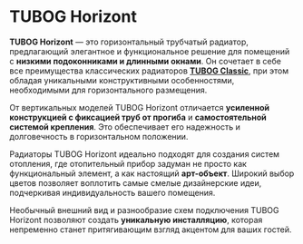 # TUBOG Horizont

**TUBOG Horizont** — это горизонтальный трубчатый радиатор, предлагающий элегантное и функциональное решение для помещений с **низкими подоконниками и длинными окнами**. Он сочетает в себе все преимущества классических радиаторов [**TUBOG Classic**](https://github.com/rifar-radiators/tubog/blob/main/classic.md), при этом обладая уникальными конструктивными особенностями, необходимыми для горизонтального размещения.

От вертикальных моделей TUBOG Horizont отличается **усиленной конструкцией с фиксацией труб от прогиба** и **самостоятельной системой крепления**. Это обеспечивает его надежность и долговечность в горизонтальном положении.

Радиаторы TUBOG Horizont идеально подходят для создания систем отопления, где отопительный прибор задуман не просто как функциональный элемент, а как настоящий **арт-объект**. Широкий выбор цветов позволяет воплотить самые смелые дизайнерские идеи, подчеркивая индивидуальность вашего помещения.

Необычный внешний вид и разнообразие схем подключения TUBOG Horizont позволяют создать **уникальную инсталляцию**, которая непременно станет притягивающим взгляд акцентом для ваших гостей.
